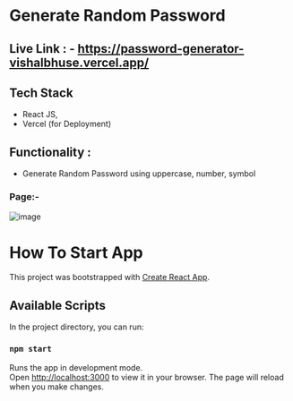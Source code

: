 # Generate Random Password

## Live Link : - https://password-generator-vishalbhuse.vercel.app/

## Tech Stack
- React JS,
- Vercel (for Deployment)

## Functionality :
- Generate Random Password using uppercase, number, symbol


### Page:- 
![image](https://github.com/VishalBhuse/password_generator/assets/101569259/46f646d5-9623-423d-9eb2-71caef50e5f9)


# How To Start App
This project was bootstrapped with [Create React App](https://github.com/facebook/create-react-app).
## Available Scripts
In the project directory, you can run:
### `npm start`
Runs the app in development mode.\
Open [http://localhost:3000](http://localhost:3000) to view it in your browser.
The page will reload when you make changes.
